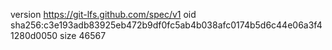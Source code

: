 version https://git-lfs.github.com/spec/v1
oid sha256:c3e193adb83925eb472b9df0fc5ab4b038afc0174b5d6c44e06a3f41280d0050
size 46567
